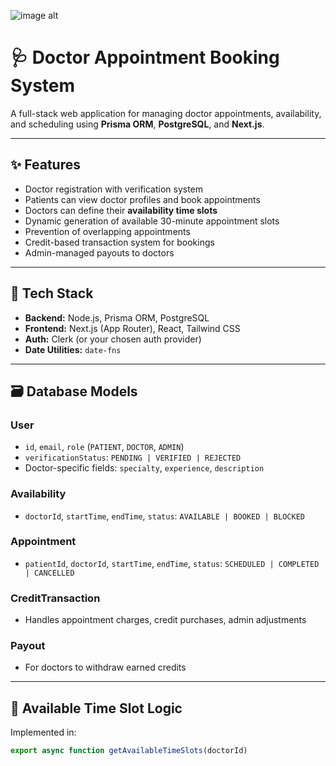 ![image alt](https://github.com/user-attachments/assets/2ed7166f-09ea-4ca6-81c1-3eaa946290b3)
# 🩺 Doctor Appointment Booking System

A full-stack web application for managing doctor appointments, availability, and scheduling using **Prisma ORM**, **PostgreSQL**, and **Next.js**.

---

## ✨ Features

- Doctor registration with verification system
- Patients can view doctor profiles and book appointments
- Doctors can define their **availability time slots**
- Dynamic generation of available 30-minute appointment slots
- Prevention of overlapping appointments
- Credit-based transaction system for bookings
- Admin-managed payouts to doctors

---

## 🧱 Tech Stack

- **Backend:** Node.js, Prisma ORM, PostgreSQL
- **Frontend:** Next.js (App Router), React, Tailwind CSS
- **Auth:** Clerk (or your chosen auth provider)
- **Date Utilities:** `date-fns`

---

## 🗃️ Database Models

### User
- `id`, `email`, `role` (`PATIENT`, `DOCTOR`, `ADMIN`)
- `verificationStatus`: `PENDING | VERIFIED | REJECTED`
- Doctor-specific fields: `specialty`, `experience`, `description`

### Availability
- `doctorId`, `startTime`, `endTime`, `status`: `AVAILABLE | BOOKED | BLOCKED`

### Appointment
- `patientId`, `doctorId`, `startTime`, `endTime`, `status`: `SCHEDULED | COMPLETED | CANCELLED`

### CreditTransaction
- Handles appointment charges, credit purchases, admin adjustments

### Payout
- For doctors to withdraw earned credits

---

## 🔁 Available Time Slot Logic

Implemented in:
```ts
export async function getAvailableTimeSlots(doctorId)
